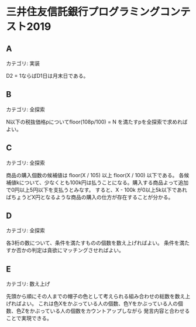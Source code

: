 # 三井住友信託銀行プログラミングコンテスト2019

## A
カテゴリ: 実装

D2 = 1ならばD1日は月末日である。

## B
カテゴリ: 全探索

N以下の税抜価格pについてfloor(108p/100) = N を満たすpを全探索で求めればよい。

## C
カテゴリ: 全探索

商品の購入個数の候補値は floor(X / 105) 以上 floor(X / 100) 以下である。
各候補値kについて、少なくとも100k円は払うことになる。購入する商品よって追加で0円以上5円以下を支払うとみなす。
すると、X - 100k が0以上5k以下であればちょうどX円となるような商品の購入の仕方が存在することが分かる。

## D
カテゴリ: 全探索

各3桁の数について、条件を満たすものの個数を数え上げればよい。
条件を満たすか否かの判定は貪欲にマッチングさせればよい。

## E
カテゴリ: 数え上げ

先頭から順にその人までの帽子の色として考えられる組み合わせの総数を数え上げればよい。
これは色Xをかぶっている人の個数、色Yをかぶっている人の個数、色Zをかぶっている人の個数をカウントアップしながら
発言内容と合わせることで実現できる。
